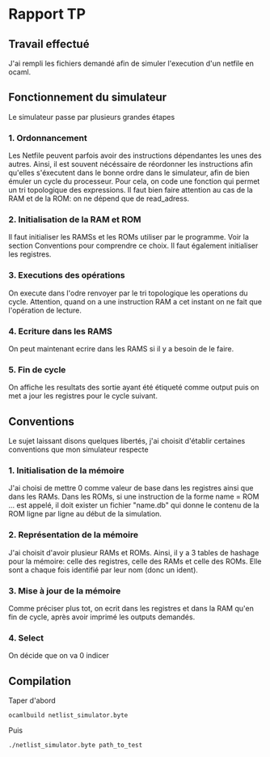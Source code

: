 # Rapport TP

## Travail effectué
J'ai rempli les fichiers demandé afin de simuler l'execution d'un netfile en ocaml. 

## Fonctionnement du simulateur
Le simulateur passe par plusieurs grandes étapes
### 1. Ordonnancement
Les Netfile peuvent parfois avoir des instructions dépendantes les unes des autres. Ainsi, il est souvent nécéssaire de réordonner les instructions afin qu'elles s'éxecutent dans le bonne ordre dans le simulateur, afin de bien émuler un cycle du
processeur. Pour cela, on code une fonction qui permet un tri topologique des expressions. Il faut bien faire attention au cas de la RAM et de la ROM: on ne dépend que de read_adress. 

### 2. Initialisation de la RAM et ROM 
Il faut initialiser les RAMSs et les ROMs utiliser par le programme. Voir la section Conventions pour comprendre ce choix. Il faut également initialiser les registres.

### 3. Executions des opérations
On execute dans l'odre renvoyer par le tri topologique les operations du cycle. Attention, quand on a une instruction RAM a cet instant on ne fait que l'opération de lecture. 

### 4. Ecriture dans les RAMS
On peut maintenant ecrire dans les RAMS si il y a besoin de le faire. 

### 5. Fin de cycle
On affiche les resultats des sortie ayant été étiqueté comme output puis on met a jour les registres pour le cycle suivant. 

## Conventions
Le sujet laissant disons quelques libertés, j'ai choisit d'établir certaines conventions que mon simulateur respecte
### 1. Initialisation de la mémoire
J'ai choisi de mettre 0 comme valeur de base dans les registres ainsi que dans les RAMs. Dans les ROMs, si une instruction de la forme name = ROM ... est appelé, il doit exister un fichier "name.db" qui donne le contenu de la ROM ligne par ligne
au début de la simulation. 
### 2. Représentation de la mémoire
J'ai choisit d'avoir plusieur RAMs et ROMs. Ainsi, il y a 3 tables de hashage pour la mémoire: celle des registres, celle des RAMs et celle des ROMs. Elle sont a chaque fois identifié par leur nom (donc un ident). 
### 3. Mise à jour de la mémoire
Comme préciser plus tot, on ecrit dans les registres et dans la RAM qu'en fin de cycle, après avoir imprimé les outputs demandés.
### 4. Select
On décide que on va 0 indicer

## Compilation 
Taper d'abord 
```console
ocamlbuild netlist_simulator.byte
```

Puis 
```console
./netlist_simulator.byte path_to_test
```